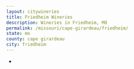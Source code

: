 ```yaml
---
layout: citywineries
title: Friedheim Wineries
description: Wineries in Friedheim, MO
permalink: /missouri/cape-girardeau/friedheim/
state: mo
county: cape girardeau
city: friedheim
---
```

-
